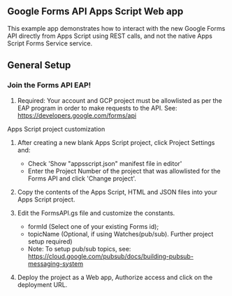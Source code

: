 ## Google Forms API Apps Script Web app

This example app demonstrates how to interact with the new Google Forms API directly from Apps Script using REST calls, and not the native Apps Script Forms Service service.

## General Setup


### Join the Forms API EAP!

1. Required: Your account and GCP project must be allowlisted as per the EAP program in order to make requests to the API.
See: https://developers.google.com/forms/api


Apps Script project customization 

1. After creating a new blank Apps Script project, click Project Settings and:
    * Check 'Show "appsscript.json" manifest file in editor'
    * Enter the Project Number of the project that was allowlisted for the Forms API and click 'Change project'. 

1. Copy the contents of the Apps Script, HTML and JSON files into your Apps Script project.

1. Edit the FormsAPI.gs file and customize the constants. 
    * formId (Select one of your existing Forms id);
    * topicName (Optional, if using Watches(pub/sub). Further project setup required) 
    * Note: To setup pub/sub topics, see: https://cloud.google.com/pubsub/docs/building-pubsub-messaging-system
   
1. Deploy the project as a Web app, Authorize access and click on the deployment URL.

